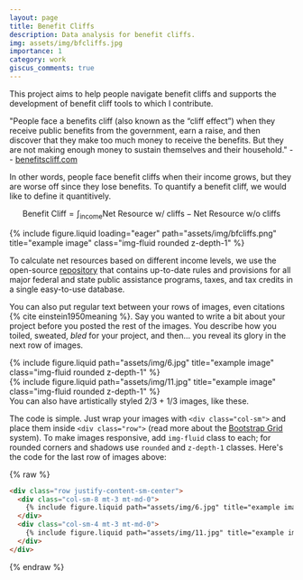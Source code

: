 ```yaml
---
layout: page
title: Benefit Cliffs
description: Data analysis for benefit cliffs.
img: assets/img/bfcliffs.jpg
importance: 1
category: work
giscus_comments: true
---
```


This project aims to help people navigate benefit cliffs and supports the development of benefit cliff tools to which I contribute.

"People face a benefits cliff (also known as the “cliff effect”) when they receive public benefits from the government, earn a raise, and then discover that they make too much money to receive the benefits. But they are not making enough money to sustain themselves and their household."  -- [benefitscliff.com](https://www.benefitscliff.com/what-is-a-benefits-cliff)


In other words, people face benefit cliffs when their income grows, but they are worse off since they lose benefits. To quantify a benefit cliff, we would like to define it quantitively.

$$
\text{Benefit Cliff} = \int_{\text{income}} \text{Net Resource w/ cliffs} - \text{Net Resource w/o cliffs}
$$


<div class="row justify-content-center">
    <div class="col-sm-auto mt-3 mt-md-0">
        {% include figure.liquid loading="eager" path="assets/img/bfcliffs.png" title="example image" class="img-fluid rounded z-depth-1" %}
    </div>
</div>


To calculate net resources based on different income levels, we use the open-source [repository](https://github.com/Research-Division/policy-rules-database) that contains up-to-date rules and provisions for all major federal and state public assistance programs, taxes, and tax credits in a single easy-to-use database.










You can also put regular text between your rows of images, even citations {% cite einstein1950meaning %}.
Say you wanted to write a bit about your project before you posted the rest of the images.
You describe how you toiled, sweated, _bled_ for your project, and then... you reveal its glory in the next row of images.

<div class="row justify-content-sm-center">
    <div class="col-sm-8 mt-3 mt-md-0">
        {% include figure.liquid path="assets/img/6.jpg" title="example image" class="img-fluid rounded z-depth-1" %}
    </div>
    <div class="col-sm-4 mt-3 mt-md-0">
        {% include figure.liquid path="assets/img/11.jpg" title="example image" class="img-fluid rounded z-depth-1" %}
    </div>
</div>
<div class="caption">
    You can also have artistically styled 2/3 + 1/3 images, like these.
</div>

The code is simple.
Just wrap your images with `<div class="col-sm">` and place them inside `<div class="row">` (read more about the <a href="https://getbootstrap.com/docs/4.4/layout/grid/">Bootstrap Grid</a> system).
To make images responsive, add `img-fluid` class to each; for rounded corners and shadows use `rounded` and `z-depth-1` classes.
Here's the code for the last row of images above:

{% raw %}

```html
<div class="row justify-content-sm-center">
  <div class="col-sm-8 mt-3 mt-md-0">
    {% include figure.liquid path="assets/img/6.jpg" title="example image" class="img-fluid rounded z-depth-1" %}
  </div>
  <div class="col-sm-4 mt-3 mt-md-0">
    {% include figure.liquid path="assets/img/11.jpg" title="example image" class="img-fluid rounded z-depth-1" %}
  </div>
</div>
```

{% endraw %}
